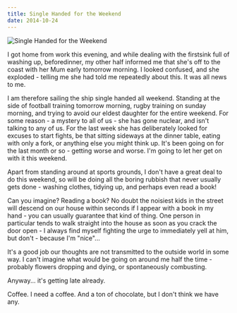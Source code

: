 ```yaml
---
title: Single Handed for the Weekend
date: 2014-10-24
---
```


![Single Handed for the Weekend](https://source.unsplash.com/03UCoidYvXw/1600x900)

I got home from work this evening, and while dealing with the firstsink full of washing up, beforedinner, my other half informed me that she's off to the coast with her Mum early tomorrow morning. I looked confused, and she exploded - telling me she had told me repeatedly about this. It was all news to me.

I am therefore sailing the ship single handed all weekend. Standing at the side of football training tomorrow morning, rugby training on sunday morning, and trying to avoid our eldest daughter for the entire weekend. For some reason - a mystery to all of us - she has gone nuclear, and isn't talking to any of us. For the last week she has deliberately looked for excuses to start fights, be that sitting sideways at the dinner table, eating with only a fork, or anything else you might think up. It's been going on for the last month or so - getting worse and worse. I'm going to let her get on with it this weekend.

Apart from standing around at sports grounds, I don't have a great deal to do this weekend, so will be doing all the boring rubbish that never usually gets done - washing clothes, tidying up, and perhaps even read a book!

Can you imagine? Reading a book? No doubt the noisiest kids in the street will descend on our house within seconds if I appear with a book in my hand - you can usually guarantee that kind of thing. One person in particular tends to walk straight into the house as soon as you crack the door open - I always find myself fighting the urge to immediately yell at him, but don't - because I'm "nice"...

It's a good job our thoughts are not transmitted to the outside world in some way. I can't imagine what would be going on around me half the time - probably flowers dropping and dying, or spontaneously combusting.

Anyway... it's getting late already.

Coffee. I need a coffee. And a ton of chocolate, but I don't think we have any.